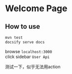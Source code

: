 # Welcome Page

## How to use
```bash
mvn test
docsify serve docs
```
browse `localhost:3000`   
click sidebar `User Api`

测试一下，似乎无法用action
